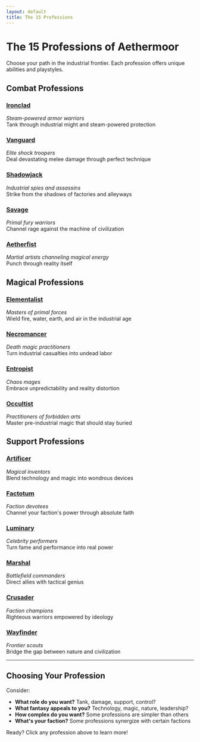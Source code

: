 ```yaml
---
layout: default
title: The 15 Professions
---
```


# The 15 Professions of Aethermoor

Choose your path in the industrial frontier. Each profession offers unique abilities and playstyles.

## Combat Professions

### [Ironclad](ironclad.md)
*Steam-powered armor warriors*  
Tank through industrial might and steam-powered protection

### [Vanguard](vanguard.md)
*Elite shock troopers*  
Deal devastating melee damage through perfect technique

### [Shadowjack](shadowjack.md)
*Industrial spies and assassins*  
Strike from the shadows of factories and alleyways

### [Savage](savage.md)
*Primal fury warriors*  
Channel rage against the machine of civilization

### [Aetherfist](aetherfist.md)
*Martial artists channeling magical energy*  
Punch through reality itself

## Magical Professions

### [Elementalist](elementalist.md)
*Masters of primal forces*  
Wield fire, water, earth, and air in the industrial age

### [Necromancer](necromancer.md)
*Death magic practitioners*  
Turn industrial casualties into undead labor

### [Entropist](entropist.md)
*Chaos mages*  
Embrace unpredictability and reality distortion

### [Occultist](occultist.md)
*Practitioners of forbidden arts*  
Master pre-industrial magic that should stay buried

## Support Professions

### [Artificer](artificer.md)
*Magical inventors*  
Blend technology and magic into wondrous devices

### [Factotum](factotum.md)
*Faction devotees*  
Channel your faction's power through absolute faith

### [Luminary](luminary.md)
*Celebrity performers*  
Turn fame and performance into real power

### [Marshal](marshal.md)
*Battlefield commanders*  
Direct allies with tactical genius

### [Crusader](crusader.md)
*Faction champions*  
Righteous warriors empowered by ideology

### [Wayfinder](wayfinder.md)
*Frontier scouts*  
Bridge the gap between nature and civilization

---

## Choosing Your Profession

Consider:
- **What role do you want?** Tank, damage, support, control?
- **What fantasy appeals to you?** Technology, magic, nature, leadership?
- **How complex do you want?** Some professions are simpler than others
- **What's your faction?** Some professions synergize with certain factions

Ready? Click any profession above to learn more!
